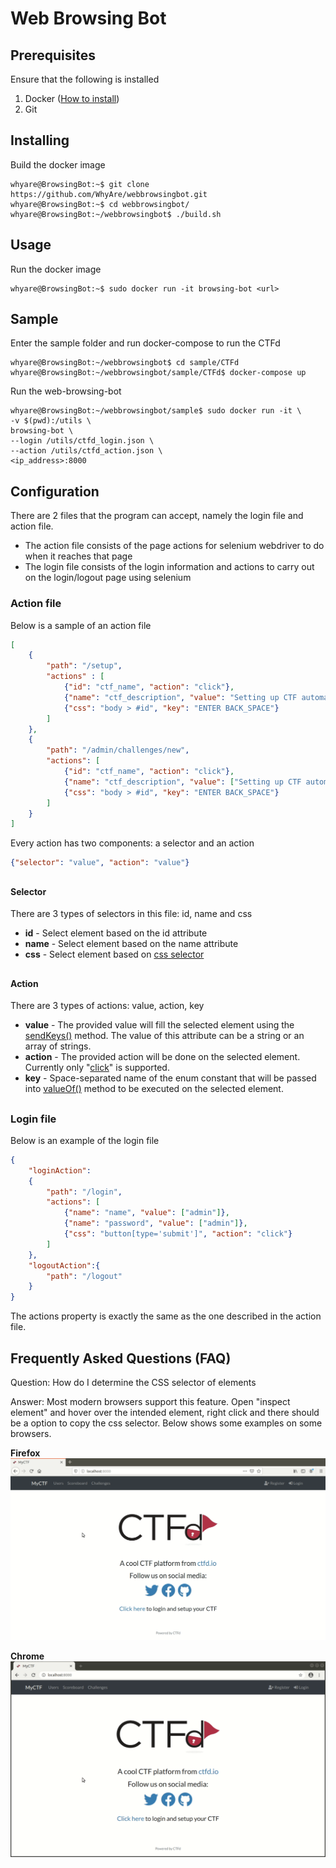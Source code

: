 # Web Browsing Bot

## Prerequisites
Ensure that the following is installed
1. Docker ([How to install](https://docs.docker.com/install/ "https://docs.docker.com/install/"))
2. Git

## Installing
Build the docker image
```console
whyare@BrowsingBot:~$ git clone https://github.com/WhyAre/webbrowsingbot.git
whyare@BrowsingBot:~$ cd webbrowsingbot/
whyare@BrowsingBot:~/webbrowsingbot$ ./build.sh
```

## Usage
Run the docker image
```console
whyare@BrowsingBot:~$ sudo docker run -it browsing-bot <url>
```

## Sample
Enter the sample folder and run docker-compose to run the CTFd
```console
whyare@BrowsingBot:~/webbrowsingbot$ cd sample/CTFd
whyare@BrowsingBot:~/webbrowsingbot/sample/CTFd$ docker-compose up
```

Run the web-browsing-bot
```console
whyare@BrowsingBot:~/webbrowsingbot/sample$ sudo docker run -it \
-v $(pwd):/utils \
browsing-bot \
--login /utils/ctfd_login.json \
--action /utils/ctfd_action.json \
<ip_address>:8000
```


## Configuration
There are 2 files that the program can accept, namely the login file and action file.
* The action file consists of the page actions for selenium webdriver to do when it reaches that page
* The login file consists of the login information and actions to carry out on the login/logout page using selenium

### Action file
Below is a sample of an action file
```json
[
    {
        "path": "/setup",
        "actions" : [
            {"id": "ctf_name", "action": "click"},
            {"name": "ctf_description", "value": "Setting up CTF automatically"},
            {"css": "body > #id", "key": "ENTER BACK_SPACE"}
        ]
    },
    {
        "path": "/admin/challenges/new",
        "actions": [
            {"id": "ctf_name", "action": "click"},
            {"name": "ctf_description", "value": ["Setting up CTF automatically", "Text #2"]},
            {"css": "body > #id", "key": "ENTER BACK_SPACE"}
        ]
    }
]
```
Every action has two components: a selector and an action
```json
{"selector": "value", "action": "value"}
```
##
#### Selector
There are 3 types of selectors in this file: id, name and css
* **id** - Select element based on the id attribute
* **name** - Select element based on the name attribute
* **css** - Select element based on [css selector]("https://www.w3schools.com/cssref/css_selectors.asp" "CSS Selector Reference")

##
#### Action
There are 3 types of actions: value, action, key

* **value** - The provided value will fill the selected element using the [sendKeys()](https://selenium.dev/selenium/docs/api/java/org/openqa/selenium/WebElement.html#sendKeys-java.lang.CharSequence...- "sendKeys() documentation") method. The value of this attribute can be a string or an array of strings.
* **action** - The provided action will be done on the selected element. Currently only "[click](https://selenium.dev/selenium/docs/api/java/org/openqa/selenium/WebElement.html#click-- "click() documentation")" is supported. 
* **key** - Space-separated name of the enum constant that will be passed into [valueOf()](https://selenium.dev/selenium/docs/api/java/org/openqa/selenium/Keys.html#valueOf-java.lang.String-) method to be executed on the selected element.
##
### Login file
Below is an example of the login file
```json
{
    "loginAction": 
    {
        "path": "/login",
        "actions": [
            {"name": "name", "value": ["admin"]},
            {"name": "password", "value": ["admin"]},
            {"css": "button[type='submit']", "action": "click"}
        ]
    },
    "logoutAction":{
        "path": "/logout"
    }
}
```
The actions property is exactly the same as the one described in the action file. 

## Frequently Asked Questions (FAQ)
Question: How do I determine the CSS selector of elements

Answer: Most modern browsers support this feature. Open "inspect element" and hover over the intended element, right click and there should be a option to copy the css selector. Below shows some examples on some browsers.

**Firefox**
![Copying css selector in firefox](resources/gif/CSS_Selector_Firefox.gif)

**Chrome**
![Copying css selector in chrome](resources/gif/CSS_Selector_Chrome.gif)
